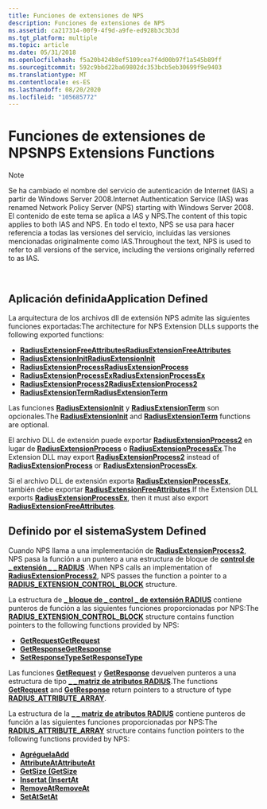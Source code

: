 ```yaml
---
title: Funciones de extensiones de NPS
description: Funciones de extensiones de NPS
ms.assetid: ca217314-00f9-4f9d-a9fe-ed928b3c3b3d
ms.tgt_platform: multiple
ms.topic: article
ms.date: 05/31/2018
ms.openlocfilehash: f5a20b424b8ef5109cea7f4d00b97f1a545b89ff
ms.sourcegitcommit: 592c9bbd22ba69802dc353bcb5eb30699f9e9403
ms.translationtype: MT
ms.contentlocale: es-ES
ms.lasthandoff: 08/20/2020
ms.locfileid: "105685772"
---
```

# <a name="nps-extensions-functions"></a><span data-ttu-id="87594-103">Funciones de extensiones de NPS</span><span class="sxs-lookup"><span data-stu-id="87594-103">NPS Extensions Functions</span></span>

> [!Note]  
> <span data-ttu-id="87594-104">Se ha cambiado el nombre del servicio de autenticación de Internet (IAS) a partir de Windows Server 2008.</span><span class="sxs-lookup"><span data-stu-id="87594-104">Internet Authentication Service (IAS) was renamed Network Policy Server (NPS) starting with Windows Server 2008.</span></span> <span data-ttu-id="87594-105">El contenido de este tema se aplica a IAS y NPS.</span><span class="sxs-lookup"><span data-stu-id="87594-105">The content of this topic applies to both IAS and NPS.</span></span> <span data-ttu-id="87594-106">En todo el texto, NPS se usa para hacer referencia a todas las versiones del servicio, incluidas las versiones mencionadas originalmente como IAS.</span><span class="sxs-lookup"><span data-stu-id="87594-106">Throughout the text, NPS is used to refer to all versions of the service, including the versions originally referred to as IAS.</span></span>

 

## <a name="application-defined"></a><span data-ttu-id="87594-107">Aplicación definida</span><span class="sxs-lookup"><span data-stu-id="87594-107">Application Defined</span></span>

<span data-ttu-id="87594-108">La arquitectura de los archivos dll de extensión NPS admite las siguientes funciones exportadas:</span><span class="sxs-lookup"><span data-stu-id="87594-108">The architecture for NPS Extension DLLs supports the following exported functions:</span></span>

-   [<span data-ttu-id="87594-109">**RadiusExtensionFreeAttributes**</span><span class="sxs-lookup"><span data-stu-id="87594-109">**RadiusExtensionFreeAttributes**</span></span>](/windows/desktop/api/authif/nc-authif-pradius_extension_free_attributes)
-   [<span data-ttu-id="87594-110">**RadiusExtensionInit**</span><span class="sxs-lookup"><span data-stu-id="87594-110">**RadiusExtensionInit**</span></span>](/windows/desktop/api/authif/nc-authif-pradius_extension_init)
-   [<span data-ttu-id="87594-111">**RadiusExtensionProcess**</span><span class="sxs-lookup"><span data-stu-id="87594-111">**RadiusExtensionProcess**</span></span>](/windows/desktop/api/authif/nc-authif-pradius_extension_process)
-   [<span data-ttu-id="87594-112">**RadiusExtensionProcessEx**</span><span class="sxs-lookup"><span data-stu-id="87594-112">**RadiusExtensionProcessEx**</span></span>](/windows/desktop/api/authif/nc-authif-pradius_extension_process_ex)
-   [<span data-ttu-id="87594-113">**RadiusExtensionProcess2**</span><span class="sxs-lookup"><span data-stu-id="87594-113">**RadiusExtensionProcess2**</span></span>](/windows/desktop/api/authif/nc-authif-pradius_extension_process_2)
-   [<span data-ttu-id="87594-114">**RadiusExtensionTerm**</span><span class="sxs-lookup"><span data-stu-id="87594-114">**RadiusExtensionTerm**</span></span>](/windows/desktop/api/authif/nc-authif-pradius_extension_term)

<span data-ttu-id="87594-115">Las funciones [**RadiusExtensionInit**](/windows/desktop/api/authif/nc-authif-pradius_extension_init) y [**RadiusExtensionTerm**](/windows/desktop/api/authif/nc-authif-pradius_extension_term) son opcionales.</span><span class="sxs-lookup"><span data-stu-id="87594-115">The [**RadiusExtensionInit**](/windows/desktop/api/authif/nc-authif-pradius_extension_init) and [**RadiusExtensionTerm**](/windows/desktop/api/authif/nc-authif-pradius_extension_term) functions are optional.</span></span>

<span data-ttu-id="87594-116">El archivo DLL de extensión puede exportar [**RadiusExtensionProcess2**](/windows/desktop/api/authif/nc-authif-pradius_extension_process_2) en lugar de [**RadiusExtensionProcess**](/windows/desktop/api/authif/nc-authif-pradius_extension_process) o [**RadiusExtensionProcessEx**](/windows/desktop/api/authif/nc-authif-pradius_extension_process_ex).</span><span class="sxs-lookup"><span data-stu-id="87594-116">The Extension DLL may export [**RadiusExtensionProcess2**](/windows/desktop/api/authif/nc-authif-pradius_extension_process_2) instead of [**RadiusExtensionProcess**](/windows/desktop/api/authif/nc-authif-pradius_extension_process) or [**RadiusExtensionProcessEx**](/windows/desktop/api/authif/nc-authif-pradius_extension_process_ex).</span></span>

<span data-ttu-id="87594-117">Si el archivo DLL de extensión exporta [**RadiusExtensionProcessEx**](/windows/desktop/api/authif/nc-authif-pradius_extension_process_ex), también debe exportar [**RadiusExtensionFreeAttributes**](/windows/desktop/api/authif/nc-authif-pradius_extension_free_attributes).</span><span class="sxs-lookup"><span data-stu-id="87594-117">If the Extension DLL exports [**RadiusExtensionProcessEx**](/windows/desktop/api/authif/nc-authif-pradius_extension_process_ex), then it must also export [**RadiusExtensionFreeAttributes**](/windows/desktop/api/authif/nc-authif-pradius_extension_free_attributes).</span></span>

## <a name="system-defined"></a><span data-ttu-id="87594-118">Definido por el sistema</span><span class="sxs-lookup"><span data-stu-id="87594-118">System Defined</span></span>

<span data-ttu-id="87594-119">Cuando NPS llama a una implementación de [**RadiusExtensionProcess2**](/windows/desktop/api/authif/nc-authif-pradius_extension_process_2), NPS pasa la función a un puntero a una estructura de bloque de [**control de \_ extensión \_ \_ RADIUS**](/windows/desktop/api/authif/ns-authif-radius_extension_control_block) .</span><span class="sxs-lookup"><span data-stu-id="87594-119">When NPS calls an implementation of [**RadiusExtensionProcess2**](/windows/desktop/api/authif/nc-authif-pradius_extension_process_2), NPS passes the function a pointer to a [**RADIUS\_EXTENSION\_CONTROL\_BLOCK**](/windows/desktop/api/authif/ns-authif-radius_extension_control_block) structure.</span></span>

<span data-ttu-id="87594-120">La estructura de [**\_ bloque de \_ control \_ de extensión RADIUS**](/windows/desktop/api/authif/ns-authif-radius_extension_control_block) contiene punteros de función a las siguientes funciones proporcionadas por NPS:</span><span class="sxs-lookup"><span data-stu-id="87594-120">The [**RADIUS\_EXTENSION\_CONTROL\_BLOCK**](/windows/desktop/api/authif/ns-authif-radius_extension_control_block) structure contains function pointers to the following functions provided by NPS:</span></span>

-   <span data-ttu-id="87594-121">[**GetRequest**](/previous-versions/ms688263(v=vs.85))</span><span class="sxs-lookup"><span data-stu-id="87594-121">[**GetRequest**](/previous-versions/ms688263(v=vs.85))</span></span>
-   <span data-ttu-id="87594-122">[**GetResponse**](/previous-versions/ms688270(v=vs.85))</span><span class="sxs-lookup"><span data-stu-id="87594-122">[**GetResponse**](/previous-versions/ms688270(v=vs.85))</span></span>
-   <span data-ttu-id="87594-123">[**SetResponseType**](/previous-versions/ms688462(v=vs.85))</span><span class="sxs-lookup"><span data-stu-id="87594-123">[**SetResponseType**](/previous-versions/ms688462(v=vs.85))</span></span>

<span data-ttu-id="87594-124">Las funciones [**GetRequest**](/previous-versions/ms688263(v=vs.85)) y [**GetResponse**](/previous-versions/ms688270(v=vs.85)) devuelven punteros a una estructura de tipo [**\_ \_ matriz de atributos RADIUS**](/windows/desktop/api/authif/ns-authif-radius_attribute_array).</span><span class="sxs-lookup"><span data-stu-id="87594-124">The functions [**GetRequest**](/previous-versions/ms688263(v=vs.85)) and [**GetResponse**](/previous-versions/ms688270(v=vs.85)) return pointers to a structure of type [**RADIUS\_ATTRIBUTE\_ARRAY**](/windows/desktop/api/authif/ns-authif-radius_attribute_array).</span></span>

<span data-ttu-id="87594-125">La estructura de la [**\_ \_ matriz de atributos RADIUS**](/windows/desktop/api/authif/ns-authif-radius_attribute_array) contiene punteros de función a las siguientes funciones proporcionadas por NPS:</span><span class="sxs-lookup"><span data-stu-id="87594-125">The [**RADIUS\_ATTRIBUTE\_ARRAY**](/windows/desktop/api/authif/ns-authif-radius_attribute_array) structure contains function pointers to the following functions provided by NPS:</span></span>

-   <span data-ttu-id="87594-126">[**Agréguela**](/previous-versions/ms688246(v=vs.85))</span><span class="sxs-lookup"><span data-stu-id="87594-126">[**Add**](/previous-versions/ms688246(v=vs.85))</span></span>
-   <span data-ttu-id="87594-127">[**AttributeAt**](/previous-versions/ms688253(v=vs.85))</span><span class="sxs-lookup"><span data-stu-id="87594-127">[**AttributeAt**](/previous-versions/ms688253(v=vs.85))</span></span>
-   <span data-ttu-id="87594-128">[**GetSize (**](/previous-versions/ms688277(v=vs.85))</span><span class="sxs-lookup"><span data-stu-id="87594-128">[**GetSize**](/previous-versions/ms688277(v=vs.85))</span></span>
-   <span data-ttu-id="87594-129">[**Insertat (**](/previous-versions/ms688296(v=vs.85))</span><span class="sxs-lookup"><span data-stu-id="87594-129">[**InsertAt**](/previous-versions/ms688296(v=vs.85))</span></span>
-   <span data-ttu-id="87594-130">[**RemoveAt**](/previous-versions/ms688452(v=vs.85))</span><span class="sxs-lookup"><span data-stu-id="87594-130">[**RemoveAt**](/previous-versions/ms688452(v=vs.85))</span></span>
-   <span data-ttu-id="87594-131">[**SetAt**](/previous-versions/ms688456(v=vs.85))</span><span class="sxs-lookup"><span data-stu-id="87594-131">[**SetAt**](/previous-versions/ms688456(v=vs.85))</span></span>

 

 